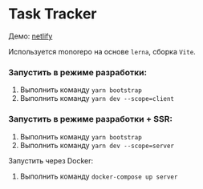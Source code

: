 # Task Tracker

Демо: [netlify](https://65f8b68a735a9422f7a90d8b--incomparable-fox-9a47b5.netlify.app/)

Используется monorepo на основе `lerna`, сборка `Vite`.

### Запустить в режиме разработки:
1. Выполнить команду `yarn bootstrap`
2. Выполнить команду `yarn dev --scope=client`

### Запустить в режиме разработки + SSR:
1. Выполнить команду `yarn bootstrap`
2. Выполнить команду `yarn dev --scope=server`

Запустить через Docker:
1. Выполнить команду  `docker-compose up server`
